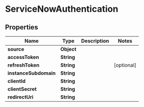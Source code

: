 

# ServiceNowAuthentication


## Properties

| Name | Type | Description | Notes |
|------------ | ------------- | ------------- | -------------|
|**source** | **Object** |  |  |
|**accessToken** | **String** |  |  |
|**refreshToken** | **String** |  |  [optional] |
|**instanceSubdomain** | **String** |  |  |
|**clientId** | **String** |  |  |
|**clientSecret** | **String** |  |  |
|**redirectUri** | **String** |  |  |



